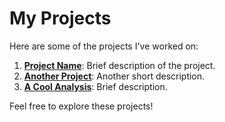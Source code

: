 # My Projects

Here are some of the projects I've worked on:

1. **[Project Name](link-to-your-project-repo)**: Brief description of the project.
2. **[Another Project](link-to-another-project-repo)**: Another short description.
3. **[A Cool Analysis](link-to-project)**: Brief description.

Feel free to explore these projects!
